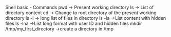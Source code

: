 Shell basic - Commands
pwd -> Present working directory
ls -> List of directory content
cd -> Change to root directory of the present working directory
ls -l -> long list of files in directory
ls -la ->List content with hidden files
ls -lna ->List long format with user ID and hidden files
mkdir /tmp/my_first_directory ->create a directory in /tmp
